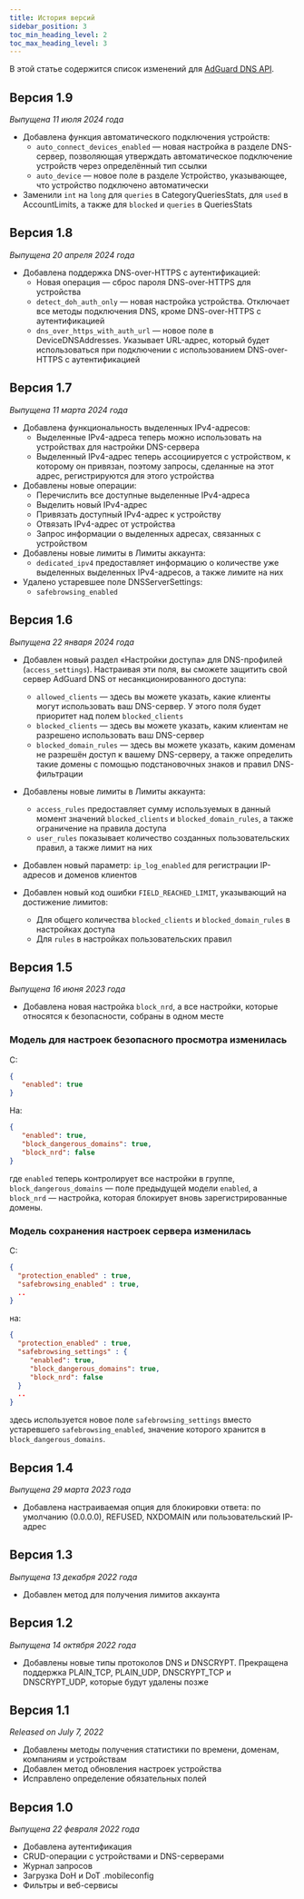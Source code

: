 ```yaml
---
title: История версий
sidebar_position: 3
toc_min_heading_level: 2
toc_max_heading_level: 3
---
```


<!--
    Changelog is from here:
    https://api.adguard-dns.io/static/api/CHANGELOG.md
-->

В этой статье содержится список изменений для [AdGuard DNS API](private-dns/api/overview.md).

## Версия 1.9

_Выпущена 11 июля 2024 года_

- Добавлена функция автоматического подключения устройств:
  - `auto_connect_devices_enabled` — новая настройка в разделе DNS-сервер, позволяющая утверждать автоматическое подключение устройств через определённый тип ссылки
  - `auto_device` — новое поле в разделе Устройство, указывающее, что устройство подключено автоматически
- Заменили `int` на `long` для `queries` в CategoryQueriesStats, для `used` в AccountLimits, а также для `blocked` и `queries` в QueriesStats

## Версия 1.8

_Выпущена 20 апреля 2024 года_

- Добавлена поддержка DNS-over-HTTPS с аутентификацией:
  - Новая операция — сброс пароля DNS-over-HTTPS для устройства
  - `detect_doh_auth_only` — новая настройка устройства. Отключает все методы подключения DNS, кроме DNS-over-HTTPS с аутентификацией
  - `dns_over_https_with_auth_url` — новое поле в DeviceDNSAddresses. Указывает URL-адрес, который будет использоваться при подключении с использованием DNS-over-HTTPS с аутентификацией

## Версия 1.7

_Выпущена 11 марта 2024 года_

- Добавлена функциональность выделенных IPv4-адресов:
  - Выделенные IPv4-адреса теперь можно использовать на устройствах для настройки DNS-сервера
  - Выделенный IPv4-адрес теперь ассоциируется с устройством, к которому он привязан, поэтому запросы, сделанные на этот адрес, регистрируются для этого устройства
- Добавлены новые операции:
  - Перечислить все доступные выделенные IPv4-адреса
  - Выделить новый IPv4-адрес
  - Привязать доступный IPv4-адрес к устройству
  - Отвязать IPv4-адрес от устройства
  - Запрос информации о выделенных адресах, связанных с устройством
- Добавлены новые лимиты в Лимиты аккаунта:
  - `dedicated_ipv4` предоставляет информацию о количестве уже выделенных выделенных IPv4-адресов, а также лимите на них
- Удалено устаревшее поле DNSServerSettings:
  - `safebrowsing_enabled`

## Версия 1.6

_Выпущена 22 января 2024 года_

- Добавлен новый раздел «Настройки доступа» для DNS-профилей (`access_settings`). Настраивая эти поля, вы сможете защитить свой сервер AdGuard DNS от несанкционированного доступа:

  - `allowed_clients` — здесь вы можете указать, какие клиенты могут использовать ваш DNS-сервер. У этого поля будет приоритет над полем `blocked_clients`
  - `blocked_clients` — здесь вы можете указать, каким клиентам не разрешено использовать ваш DNS-сервер
  - `blocked_domain_rules` — здесь вы можете указать, каким доменам не разрешён доступ к вашему DNS-серверу, а также определить такие домены с помощью подстановочных знаков и правил DNS-фильтрации

- Добавлены новые лимиты в Лимиты аккаунта:

  - `access_rules` предоставляет сумму используемых в данный момент значений `blocked_clients` и `blocked_domain_rules`, а также ограничение на правила доступа
  - `user_rules` показывает количество созданных пользовательских правил, а также лимит на них

- Добавлен новый параметр: `ip_log_enabled` для регистрации IP-адресов и доменов клиентов

- Добавлен новый код ошибки `FIELD_REACHED_LIMIT`, указывающий на достижение лимитов:

  - Для общего количества `blocked_clients` и `blocked_domain_rules` в настройках доступа
  - Для `rules` в настройках пользовательских правил

## Версия 1.5

_Выпущена 16 июня 2023 года_

- Добавлена новая настройка `block_nrd`, а все настройки, которые относятся к безопасности, собраны в одном месте

### Модель для настроек безопасного просмотра изменилась

С:

```json
{
   "enabled": true
}
```

На:

```json
{
   "enabled": true,
   "block_dangerous_domains": true,
   "block_nrd": false
}
```

где `enabled` теперь контролирует все настройки в группе, `block_dangerous_domains` — поле предыдущей модели `enabled`, а `block_nrd` — настройка, которая блокирует вновь зарегистрированные домены.

### Модель сохранения настроек сервера изменилась

С:

```json
{
  "protection_enabled" : true,
  "safebrowsing_enabled" : true,
  ..
}
```

на:

```json
{
  "protection_enabled" : true,
  "safebrowsing_settings" : {
     "enabled": true,
     "block_dangerous_domains": true,
     "block_nrd": false
  }
  ..
}
```

здесь используется новое поле `safebrowsing_settings` вместо устаревшего `safebrowsing_enabled`, значение которого хранится в `block_dangerous_domains`.

## Версия 1.4

_Выпущена 29 марта 2023 года_

- Добавлена настраиваемая опция для блокировки ответа: по умолчанию (0.0.0.0), REFUSED, NXDOMAIN или пользовательский IP-адрес

## Версия 1.3

_Выпущена 13 декабря 2022 года_

- Добавлен метод для получения лимитов аккаунта

## Версия 1.2

_Выпущена 14 октября 2022 года_

- Добавлены новые типы протоколов DNS и DNSCRYPT. Прекращена поддержка PLAIN_TCP, PLAIN_UDP, DNSCRYPT_TCP и DNSCRYPT_UDP, которые будут удалены позже

## Версия 1.1

_Released on July 7, 2022_

- Добавлены методы получения статистики по времени, доменам, компаниям и устройствам
- Добавлен метод обновления настроек устройства
- Исправлено определение обязательных полей

## Версия 1.0

_Выпущена 22 февраля 2022 года_

- Добавлена аутентификация
- CRUD-операции с устройствами и DNS-серверами
- Журнал запросов
- Загрузка DoH и DoT .mobileconfig
- Фильтры и веб-сервисы
